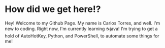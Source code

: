 # How did we get here⁉️
Hey! Welcome to my Github Page.
My name is Carlos Torres, and well. I'm new to coding. 
Right now, I'm currently learning ☕java!
I'm trying to get a hold of AutoHotKey, Python, and PowerShell, to automate some things for me!
<!--
**pyhuee/pyhuee** is a ✨ _special_ ✨ repository because its `README.md` (this file) appears on your GitHub profile.

Here are some ideas to get you started:

- 🔭 I’m currently working on ...
- 🌱 I’m currently learning ...
- 👯 I’m looking to collaborate on ...
- 🤔 I’m looking for help with ...
- 💬 Ask me about ...
- 📫 How to reach me: ...
- 😄 Pronouns: ...
- ⚡ Fun fact: ...
-->
